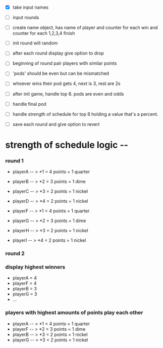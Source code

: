 - [x] take input names

- [ ] input rounds

- [ ] create name object, has name of player and counter for each win and counter for each 1,2,3,4 finish

- [ ] init round will random

- [ ] after each round display give option to drop

- [ ] beginning of round pair players with similar points

- [ ] 'pods' should be even but can be mismatched

- [ ] whoever wins their pod gets 4, next is 3, rest are 2s

- [ ] after init game, handle top 8. pods are even and odds

- [ ] handle final pod

- [ ] handle strength of schedule for top 8 holding a value that's a percent.

- [ ] save each round and give option to revert

# strength of schedule logic --

### round 1

- playerA -- > \*1 = 4 points = 1 quarter
- playerB -- > \*2 = 3 points = 1 dime
- playerC -- > \*3 = 2 points = 1 nickel
- playerD -- > \*4 = 2 points = 1 nickel

- playerF -- > \*1 = 4 points = 1 quarter
- playerG -- > \*2 = 3 points = 1 dime
- playerH -- > \*3 = 2 points = 1 nickel
- playerI -- > \*4 = 2 points = 1 nickel

### round 2

### display highest winners

- playerA = 4
- playerF = 4
- playerB = 3
- playerG = 3
- ...

### players with highest amounts of points play each other

- playerA -- > \*1 = 4 points = 1 quarter
- playerF -- > \*2 = 3 points = 1 dime
- playerB -- > \*3 = 2 points = 1 nickel
- playerG -- > \*3 = 2 points = 1 nickel
